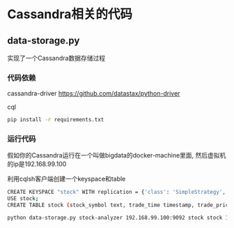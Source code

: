 # Cassandra相关的代码

## data-storage.py
实现了一个Cassandra数据存储过程

### 代码依赖
cassandra-driver    https://github.com/datastax/python-driver

cql

```sh
pip install -r requirements.txt
```

### 运行代码
假如你的Cassandra运行在一个叫做bigdata的docker-machine里面, 然后虚拟机的ip是192.168.99.100

利用cqlsh客户端创建一个keyspace和table
```sh
CREATE KEYSPACE "stock" WITH replication = {'class': 'SimpleStrategy', 'replication_factor': 1} AND durable_writes = 'true';
USE stock;
CREATE TABLE stock (stock_symbol text, trade_time timestamp, trade_price float, PRIMARY KEY (stock_symbol,trade_time));
```

```sh
python data-storage.py stock-analyzer 192.168.99.100:9092 stock stock 192.168.99.100
```
